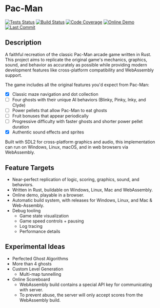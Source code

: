 # Pac-Man

[![Tests Status][badge-test]][test] [![Build Status][badge-build]][build] [![Code Coverage][badge-coverage]][coverage] [![Online Demo][badge-online-demo]][demo] [![Last Commit][badge-last-commit]][commits]

[badge-test]: https://github.com/Xevion/Pac-Man/actions/workflows/test.yaml/badge.svg
[badge-build]: https://github.com/Xevion/Pac-Man/actions/workflows/build.yaml/badge.svg
[badge-coverage]: https://coveralls.io/repos/github/Xevion/Pac-Man/badge.svg?branch=master
[badge-demo]: https://img.shields.io/github/deployments/Xevion/Pac-Man/github-pages?label=GitHub%20Pages
[badge-online-demo]: https://img.shields.io/badge/GitHub%20Pages-Demo-brightgreen
[badge-last-commit]: https://img.shields.io/github/last-commit/Xevion/Pac-Man
[build]: https://github.com/Xevion/Pac-Man/actions/workflows/build.yaml
[test]: https://github.com/Xevion/Pac-Man/actions/workflows/test.yaml
[coverage]: https://coveralls.io/github/Xevion/Pac-Man?branch=master
[demo]: https://xevion.github.io/Pac-Man/
[commits]: https://github.com/Xevion/Pac-Man/commits/master

## Description

A faithful recreation of the classic Pac-Man arcade game written in Rust. This project aims to replicate the original game's mechanics, graphics, sound, and behavior as accurately as possible while providing modern development features like cross-platform compatibility and WebAssembly support.

The game includes all the original features you'd expect from Pac-Man:

- [x] Classic maze navigation and dot collection
- [ ] Four ghosts with their unique AI behaviors (Blinky, Pinky, Inky, and Clyde)
- [ ] Power pellets that allow Pac-Man to eat ghosts
- [ ] Fruit bonuses that appear periodically
- [ ] Progressive difficulty with faster ghosts and shorter power pellet duration
- [x] Authentic sound effects and sprites

Built with SDL2 for cross-platform graphics and audio, this implementation can run on Windows, Linux, macOS, and in web browsers via WebAssembly.

## Feature Targets

- Near-perfect replication of logic, scoring, graphics, sound, and behaviors.
- Written in Rust, buildable on Windows, Linux, Mac and WebAssembly.
- Online demo, playable in a browser.
- Automatic build system, with releases for Windows, Linux, and Mac & Web-Assembly.
- Debug tooling
  - Game state visualization
  - Game speed controls + pausing
  - Log tracing
  - Performance details

## Experimental Ideas

- Perfected Ghost Algorithms
- More than 4 ghosts
- Custom Level Generation
  - Multi-map tunnelling
- Online Scoreboard
  - WebAssembly build contains a special API key for communicating with server.
  - To prevent abuse, the server will only accept scores from the WebAssembly build.
